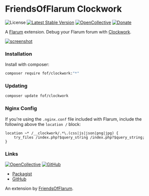 # FriendsOfFlarum Clockwork

![License](https://img.shields.io/badge/license-MIT-blue.svg) [![Latest Stable Version](https://img.shields.io/packagist/v/fof/clockwork.svg)](https://packagist.org/packages/fof/clockwork) [![OpenCollective](https://img.shields.io/badge/opencollective-fof-blue.svg)](https://opencollective.com/fof/donate) [![Donate](https://img.shields.io/badge/donate-datitisev-important.svg)](https://datitisev.me/donate)

A [Flarum](http://flarum.org) extension. Debug your Flarum forum with [Clockwork](https://underground.works/clockwork/).

[![screenshot](https://i.imgur.com/m55k8Rd.png)](https://imgur.com/a/JCD6Wk4)

### Installation

Install with composer:

```sh
composer require fof/clockwork:"*"
```

### Updating

```sh
composer update fof/clockwork
```

### Nginx Config

If you're using the `.nginx.conf` file included with Flarum, include the following above the `location /` block:

```
location ~* /__clockwork/.*\.(css|js|json|png|jpg) {
    try_files /index.php?$query_string /index.php?$query_string;
}
```

### Links

[![OpenCollective](https://img.shields.io/badge/donate-friendsofflarum-44AEE5?style=for-the-badge&logo=open-collective)](https://opencollective.com/fof/donate) [![GitHub](https://img.shields.io/badge/donate-datitisev-ea4aaa?style=for-the-badge&logo=github)](https://datitisev.me/donate/github)

- [Packagist](https://packagist.org/packages/fof/clockwork)
- [GitHub](https://github.com/FriendsOfFlarum/clockwork)

An extension by [FriendsOfFlarum](https://github.com/FriendsOfFlarum).
